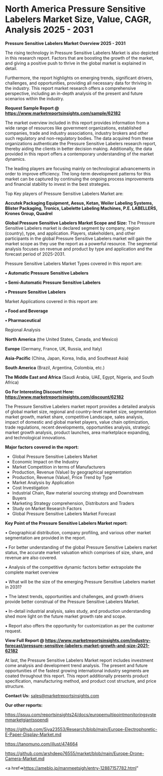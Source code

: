 # North America Pressure Sensitive Labelers Market Size, Value, CAGR, Analysis 2025 - 2031

<Strong> Pressure Sensitive Labelers Market Overview 2025 - 2031</strong>

The rising technology in Pressure Sensitive Labelers Market is also depicted in this research report. Factors that are boosting the growth of the market, and giving a positive push to thrive in the global market is explained in detail.

Furthermore, the report highlights on emerging trends, significant drivers, challenges, and opportunities, providing all necessary data for thriving in the industry. This report market research offers a comprehensive perspective, including an in-depth analysis of the present and future scenarios within the industry.

<strong>Request Sample Report @ <a href=https://www.marketreportsinsights.com/sample/62182>https://www.marketreportsinsights.com/sample/62182</a></strong>

The market overview included in this report provides information from a wide range of resources like government organizations, established companies, trade and industry associations, industry brokers and other such regulatory and non-regulatory bodies. The data acquired from these organizations authenticate the Pressure Sensitive Labelers research report, thereby aiding the clients in better decision making. Additionally, the data provided in this report offers a contemporary understanding of the market dynamics.

The leading players are focusing mainly on technological advancements in order to improve efficiency. The long-term development patterns for this market can be captured by continuing the ongoing process improvements and financial stability to invest in the best strategies.

Top Key players of Pressure Sensitive Labelers Market are:

<strong>Accutek Packaging Equipment, Aesus, Ketan, Weiler Labeling Systems, Blister Packaging, Tronics, Labelette Labeling Machines, P.E. LABELLERS, Krones Group, Quadrel</strong>

<strong><b>Global Pressure Sensitive Labelers Market Scope and Size:</b></strong>
The Pressure Sensitive Labelers market is declared segment by company, region (country), type, and application. Players, stakeholders, and other participants in the global Pressure Sensitive Labelers market will gain the market scope as they use the report as a powerful resource. The segmental analysis focuses on revenue and product by type and application and the forecast period of 2025-2031.

Pressure Sensitive Labelers Market Types covered in this report are:

<strong>• Automatic Pressure Sensitive Labelers

• Semi-Automatic Pressure Sensitive Labelers

• Pressure Sensitive Labelers</strong>

Market Applications covered in this report are:

<strong>• Food and Beverage

• Pharmaceutical</strong> 

Regional Analysis

<strong>North America</strong> (the United States, Canada, and Mexico)

<strong>Europe</strong> (Germany, France, UK, Russia, and Italy)

<strong>Asia-Pacific</strong> (China, Japan, Korea, India, and Southeast Asia)

<strong>South America</strong> (Brazil, Argentina, Colombia, etc.)

<strong>The Middle East and Africa</strong> (Saudi Arabia, UAE, Egypt, Nigeria, and South Africa)

<strong>Go For Interesting Discount Here: <a href=https://www.marketreportsinsights.com/discount/62182>https://www.marketreportsinsights.com/discount/62182</a></strong>

The Pressure Sensitive Labelers market report provides a detailed analysis of global market size, regional and country-level market size, segmentation market growth, market share, competitive Landscape, sales analysis, impact of domestic and global market players, value chain optimization, trade regulations, recent developments, opportunities analysis, strategic market growth analysis, product launches, area marketplace expanding, and technological innovations.

<strong><b>Major factors covered in the report:</b></strong>
<ul>
  <li>Global Pressure Sensitive Labelers Market </li>
  <li>Economic Impact on the Industry</li>
  <li>Market Competition in terms of Manufacturers</li>
  <li>Production, Revenue (Value) by geographical segmentation</li>
  <li>Production, Revenue (Value), Price Trend by Type</li>
  <li>Market Analysis by Application</li>
  <li>Cost Investigation</li>
  <li>Industrial Chain, Raw material sourcing strategy and Downstream Buyers</li>
  <li>Marketing Strategy comprehension, Distributors and Traders</li>
  <li>Study on Market Research Factors</li>
  <li>Global Pressure Sensitive Labelers Market Forecast</li>
</ul>

<strong><b>Key Point of the Pressure Sensitive Labelers Market report:</b></strong>

• Geographical distribution, company profiling, and various other market segmentation are provided in the report.

• For better understanding of the global Pressure Sensitive Labelers market status, the accurate market valuation which comprises of size, share, and revenue are also covered.

• Analysis of the competitive dynamic factors better extrapolate the complete market overview

• What will be the size of the emerging Pressure Sensitive Labelers market in 2031?

• The latest trends, opportunities and challenges, and growth drivers provide better construal of the Pressure Sensitive Labelers Market.

• In-detail industrial analysis, sales study, and production understanding shed more light on the future market growth rate and scope.

• Report also offers the opportunity for customization as per the customer request.

<strong><b>View Full Report @ <a href=https://www.marketreportsinsights.com/industry-forecast/pressure-sensitive-labelers-market-growth-and-size-2021-62182>https://www.marketreportsinsights.com/industry-forecast/pressure-sensitive-labelers-market-growth-and-size-2021-62182</a></b></strong>


At last, the Pressure Sensitive Labelers Market report includes investment come analysis and development trend analysis. The present and future opportunities of the fastest growing international industry segments are coated throughout this report. This report additionally presents product specification, manufacturing method, and product cost structure, and price structure.

<strong>Contact Us:</strong>
sales@marketreportsinsights.com

<strong>Our other reports:</strong>

<a href=https://issuu.com/reportsinsights24/docs/europemultipointmonitoringsystemmarketgiantsspendi>https://issuu.com/reportsinsights24/docs/europemultipointmonitoringsystemmarketgiantsspendi</a>

<a href=https://github.com/Siya23553/Research/blob/main/Europe-Electrophoretic-E-Paper-Display-Market.md>https://github.com/Siya23553/Research/blob/main/Europe-Electrophoretic-E-Paper-Display-Market.md</a>

<a href=https://tanomuno.com/illust/474664>https://tanomuno.com/illust/474664</a>

<a href=https://github.com/arshdeep76555/market/blob/main/Europe-Drone-Camera-Market.md>https://github.com/arshdeep76555/market/blob/main/Europe-Drone-Camera-Market.md</a>

<a href=>https://ameblo.jp/manmeetsigh/entry-12887157782.html</a>"
